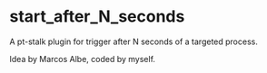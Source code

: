# start_after_N_seconds

A pt-stalk plugin for trigger after N seconds of a targeted process.

Idea by Marcos Albe, coded by myself.
